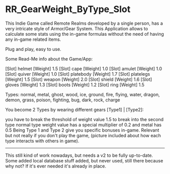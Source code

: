 # RR_GearWeight_ByType_Slot
This Indie Game called Remote Realms developed by a single person, has a very intricate style of Armor/Gear System. This Application allows to calculate some stats using the in-game formulas without the need of having any in-game related items.

Plug and play, easy to use.

Some Read-Me info about the Game/App:

[Slot] helmet       [Weight] 1.5
[Slot] cape         [Weight] 1.0
[Slot] amulet       [Weight] 1.0
[Slot] quiver       [Weight] 1.0
[Slot] platebody    [Weight] 1.7
[Slot] platelegs    [Weight] 1.5
[Slot] weapon       [Weight] 2.0
[Slot] shield       [Weight] 1.6
[Slot] gloves       [Weight] 1.3
[Slot] boots        [Weight] 1.2
[Slot] ring         [Weight] 1.5

Types: normal, metal, ghost, wood, ice, ground, fire, flying, water, dragon, demon, grass, poison, fighting, bug, dark, rock, charge

You become 2 Types by wearing different gears [Type1] | [Type2]:

you have to break the threshold of weight value 1.5 to break into the second type
normal type weight value has a special multiplier of 0.2 and metal has 0.5
Being Type 1 and Type 2 give you specific bonuses in-game.
Relevant but not really if you don't play the game, (picture included about how each type interacts with others in game).

----------
This still kind of work nowadays, but needs a v2 to be fully up-to-date.
Some added local database stuff added, but never used, still there because why not? If it's ever needed it's already in place.
